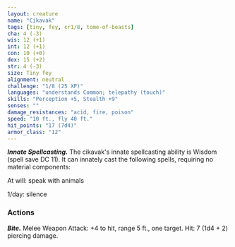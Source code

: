 ```yaml
---
layout: creature
name: "Cikavak"
tags: [tiny, fey, cr1/8, tome-of-beasts]
cha: 4 (-3)
wis: 12 (+1)
int: 12 (+1)
con: 10 (+0)
dex: 15 (+2)
str: 4 (-3)
size: Tiny fey
alignment: neutral
challenge: "1/8 (25 XP)"
languages: "understands Common; telepathy (touch)"
skills: "Perception +5, Stealth +9"
senses: ""
damage_resistances: "acid, fire, poison"
speed: "10 ft., fly 40 ft."
hit_points: "17 (7d4)"
armor_class: "12"
---
```


***Innate Spellcasting.*** The cikavak's innate spellcasting ability is Wisdom (spell save DC 11). It can innately cast the following spells, requiring no material components:

At will: speak with animals

1/day: silence

### Actions

***Bite.*** Melee Weapon Attack: +4 to hit, range 5 ft., one target. Hit: 7 (1d4 + 2) piercing damage.

